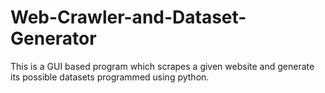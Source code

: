 # Web-Crawler-and-Dataset-Generator
This is a GUI based program which scrapes a given website and generate its possible datasets programmed using python. 
